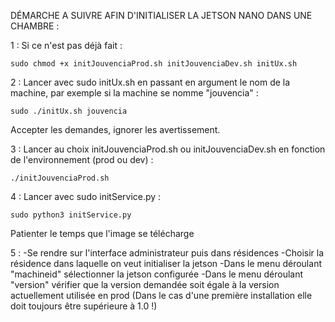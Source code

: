 DÉMARCHE A SUIVRE AFIN D'INITIALISER LA JETSON NANO DANS UNE CHAMBRE :

1 : Si ce n'est pas déjà fait : 

```sudo chmod +x initJouvenciaProd.sh initJouvenciaDev.sh initUx.sh```


2 : Lancer  avec sudo initUx.sh en passant en argument le nom de la machine, par exemple si la machine se nomme "jouvencia" :

```sudo ./initUx.sh jouvencia```


Accepter les demandes, ignorer les avertissement.


3 : Lancer au choix initJouvenciaProd.sh ou initJouvenciaDev.sh en fonction de l'environnement (prod ou dev) :

```./initJouvenciaProd.sh```


4 : Lancer avec sudo initService.py : 

```sudo python3 initService.py```



Patienter le temps que l'image se télécharge 


5 : 	-Se rendre sur l'interface administrateur puis dans résidences 
	-Choisir la résidence dans laquelle on veut initialiser la jetson 
	-Dans le menu déroulant "machineid" sélectionner la jetson configurée 
	-Dans le menu déroulant "version" vérifier que la version demandée soit égale à la version actuellement utilisée en prod (Dans le cas d'une première installation elle doit toujours être supérieure à 1.0 !) 
	
